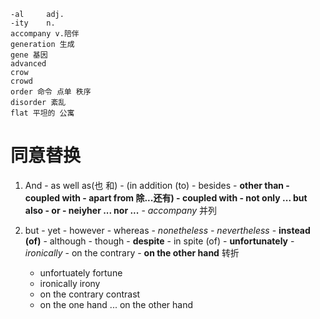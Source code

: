     -al     adj.
    -ity    n.
    accompany v.陪伴
    generation 生成
    gene 基因
    advanced
    crow
    crowd
    order 命令 点单 秩序
    disorder 紊乱
    flat 平坦的 公寓

# 同意替换

1. And - as well as(也 和) - (in addition (to) - besides - **other than - coupled with - apart from 除...还有) - coupled with - not only ... but also - or - neiyher ... nor ...** - *accompany* 并列

2. but - yet - however - whereas - *nonetheless - nevertheless* - **instead (of)** - although - though - **despite** - in spite (of) - **unfortunately** - *ironically* - on the contrary - **on the other hand** 转折

    - unfortuately fortune
    - ironically irony
    - on the contrary contrast
    - on the one hand ... on the other hand
